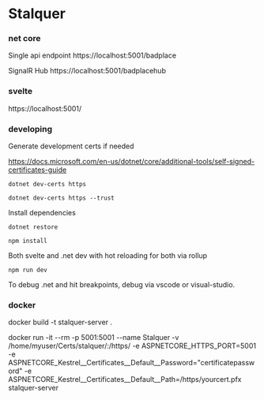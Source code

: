 
# Stalquer

### net core

Single api endpoint
https://localhost:5001/badplace

SignalR Hub
https://localhost:5001/badplacehub

### svelte

https://localhost:5001/

### developing

Generate development certs if needed

https://docs.microsoft.com/en-us/dotnet/core/additional-tools/self-signed-certificates-guide

```dotnet dev-certs https```

```dotnet dev-certs https --trust```

Install dependencies

``` dotnet restore ```

``` npm install ```

Both svelte and .net dev with hot reloading for both via rollup

```npm run dev```

To debug .net and hit breakpoints, debug via vscode or visual-studio.

### docker

docker build -t stalquer-server .

docker run -it --rm -p 5001:5001 --name Stalquer -v /home/myuser/Certs/stalquer/:/https/ -e ASPNETCORE_HTTPS_PORT=5001 -e ASPNETCORE_Kestrel__Certificates__Default__Password="certificatepassword" -e ASPNETCORE_Kestrel__Certificates__Default__Path=/https/yourcert.pfx stalquer-server

